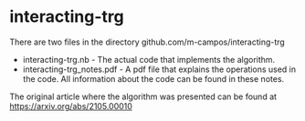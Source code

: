 # interacting-trg

There are two files in the directory github.com/m-campos/interacting-trg
 + interacting-trg.nb - The actual code that implements the algorithm.
 + interacting-trg_notes.pdf - A pdf file that explains the operations used in the code. All information about the code can be found in these notes.

The original article where the algorithm was presented can be found at https://arxiv.org/abs/2105.00010
